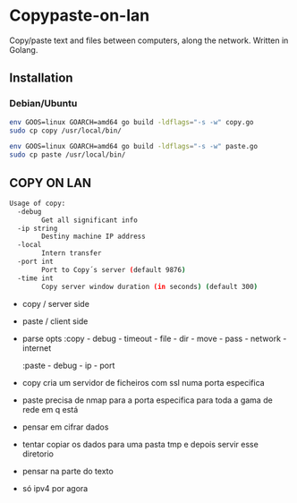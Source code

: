 # Copypaste-on-lan

Copy/paste text and files between computers, along the network. Written in Golang.

## Installation

### Debian/Ubuntu

```bash
env GOOS=linux GOARCH=amd64 go build -ldflags="-s -w" copy.go
sudo cp copy /usr/local/bin/
```

```bash
env GOOS=linux GOARCH=amd64 go build -ldflags="-s -w" paste.go
sudo cp paste /usr/local/bin/
```

## COPY ON LAN

```bash
Usage of copy:
  -debug
    	Get all significant info
  -ip string
    	Destiny machine IP address
  -local
    	Intern transfer
  -port int
    	Port to Copy´s server (default 9876)
  -time int
    	Copy server window duration (in seconds) (default 300)
```

- copy / server side
- paste / client side
- parse opts
    :copy
        - debug
        - timeout
        - file
        - dir
        - move
        - pass
        - network
        - internet

    :paste
        - debug
        - ip
        - port

 - copy cria um servidor de ficheiros com ssl numa porta especifica
 - paste precisa de nmap para a porta especifica para toda a gama de rede em q está
 - pensar em cifrar dados

 - tentar copiar os dados para uma pasta tmp e depois servir esse diretorio
 - pensar na parte do texto

 - só ipv4 por agora

